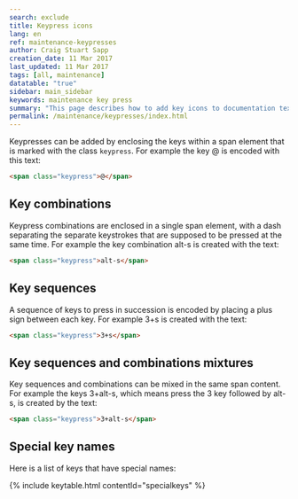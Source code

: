 ```yaml
---
search: exclude
title: Keypress icons
lang: en
ref: maintenance-keypresses
author: Craig Stuart Sapp
creation_date: 11 Mar 2017
last_updated: 11 Mar 2017
tags: [all, maintenance]
datatable: "true"
sidebar: main_sidebar
keywords: maintenance key press
summary: "This page describes how to add key icons to documentation text."
permalink: /maintenance/keypresses/index.html
---
```


Keypresses can be added by enclosing the keys within a span element that is
marked with the class `keypress`.  For example the key <span class="keypress">@</span>
is encoded with this text:

```html
<span class="keypress">@</span>
```

## Key combinations ##

Keypress combinations are enclosed in a single span element, with a dash separating
the separate keystrokes that are supposed to be pressed at the same time.  For example
the key combination <span class="keypress">alt-s</span> is created with the text:

```html
<span class="keypress">alt-s</span>
```

## Key sequences ##

A sequence of keys to press in succession is encoded by placing a plus sign between
each key.  For example <span class="keypress">3+s</span> is created with the text:

```html
<span class="keypress">3+s</span>
```

## Key sequences and combinations mixtures ##

Key sequences and combinations can be mixed in the same span content.  For example
the keys <span class="keypress">3+alt-s</span>, which means press the
<span class="keypress">3</span> key followed by <span class="keypress">alt-s</span>,
is created by the text:

```html
<span class="keypress">3+alt-s</span>
```

## Special key names ##

Here is a list of keys that have special names:

{% include keytable.html
	contentId="specialkeys"
%}

<script type="text/json" id="specialkeys">
{
	"tableColumns":
	[
		{ "data": "key",  "title": "Key" },
		{ "data": "text", "title": "Text"}
	],

	"categoryList":
	[
		{
			"categoryName": "special keys",
			"keyList": 
			[

				{
					"key": "<span class='keypress'>command</span>",
					"text": "<code>&lt;span class='keypress'&gt;command&lt;span&gt;</code>"
				},

				{
					"key": "<span class='keypress'>control</span>",
					"text": "<code>&lt;span class='keypress'&gt;control&lt;span&gt;</code>"
				},

				{
					"key": "<span class='keypress'>alt</span>",
					"text": "<code>&lt;span class='keypress'&gt;alt&lt;span&gt;</code>"
				},

				{
					"key": "<span class='keypress'>shift</span>",
					"text": "<code>&lt;span class='keypress'&gt;shift&lt;span&gt;</code>"
				},

				{
					"key": "<span class='keypress'>hash</span>",
					"text": "<code>&lt;span class='keypress'&gt;hash&lt;span&gt;</code>"
				},

				{
					"key": "<span class='keypress'>at</span>",
					"text": "<code>&lt;span class='keypress'&gt;at&lt;span&gt;</code>"
				},

				{
					"key": "<span class='keypress'>minus</span>",
					"text": "<code>&lt;span class='keypress'&gt;minus&lt;span&gt;</code>"
				},
			
				{
					"key": "<span class='keypress'>plus</span>",
					"text": "<code>&lt;span class='keypress'&gt;plus&lt;span&gt;</code>"
				},
			
				{
					"key": "<span class='keypress'>escape</span>",
					"text": "<code>&lt;span class='keypress'&gt;escape&lt;span&gt;</code>"
				},
			
				{
					"key": "<span class='keypress'>space</span>",
					"text": "<code>&lt;span class='keypress'&gt;space&lt;span&gt;</code>"
				},
			
				{
					"key": "<span class='keypress'>up</span>",
					"text": "<code>&lt;span class='keypress'&gt;up&lt;span&gt;</code>"
				},
			
				{
					"key": "<span class='keypress'>down</span>",
					"text": "<code>&lt;span class='keypress'&gt;down&lt;span&gt;</code>"
				},
			
				{
					"key": "<span class='keypress'>left</span>",
					"text": "<code>&lt;span class='keypress'&gt;left&lt;span&gt;</code>"
				},
			
				{
					"key": "<span class='keypress'>right</span>",
					"text": "<code>&lt;span class='keypress'&gt;right&lt;span&gt;</code>"
				}
			]
		}
	]
}
</script>



